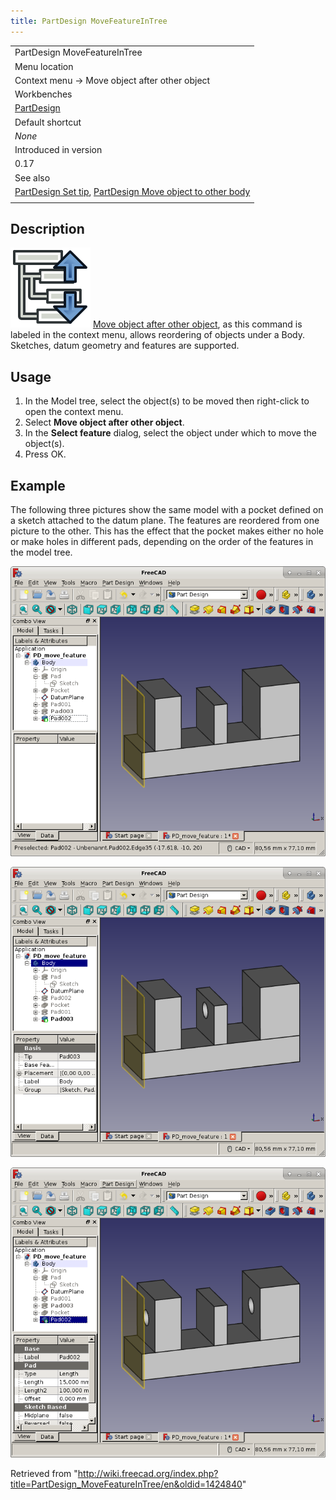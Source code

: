```yaml
---
title: PartDesign MoveFeatureInTree
---
```


|                                                                                                                                                          |
| -------------------------------------------------------------------------------------------------------------------------------------------------------- |
| PartDesign MoveFeatureInTree                                                                                                                             |
| Menu location                                                                                                                                            |
| Context menu → Move object after other object                                                                                                            |
| Workbenches                                                                                                                                              |
| [PartDesign](/PartDesign_Workbench "PartDesign Workbench")                                                                                               |
| Default shortcut                                                                                                                                         |
| _None_                                                                                                                                                   |
| Introduced in version                                                                                                                                    |
| 0.17                                                                                                                                                     |
| See also                                                                                                                                                 |
| [PartDesign Set tip](/PartDesign_MoveTip "PartDesign MoveTip"), [PartDesign Move object to other body](/PartDesign_MoveFeature "PartDesign MoveFeature") |
|                                                                                                                                                          |

## Description

![](/src/assets/images/PartDesign_MoveFeatureInTree.svg) [Move object after other object](/PartDesign_MoveFeatureInTree "PartDesign MoveFeatureInTree"), as this command is labeled in the context menu, allows reordering of objects under a Body. Sketches, datum geometry and features are supported.

## Usage

1. In the Model tree, select the object(s) to be moved then right-click to open the context menu.
2. Select **Move object after other object**.
3. In the **Select feature** dialog, select the object under which to move the object(s).
4. Press OK.

## Example

The following three pictures show the same model with a pocket defined on a sketch attached to the datum plane. The features are reordered from one picture to the other. This has the effect that the pocket makes either no hole or make holes in different pads, depending on the order of the features in the model tree.

![](/src/assets/images/PD_move_feature0.png)

![](/src/assets/images/Hole_Pad002.png)

![](/src/assets/images/PD_move_feature2.png)

Retrieved from "<http://wiki.freecad.org/index.php?title=PartDesign_MoveFeatureInTree/en&oldid=1424840>"

